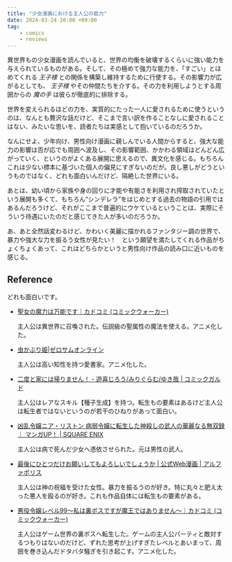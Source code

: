 ```yaml
---
title: "少女漫画における主人公の能力"
date: 2024-03-24 20:00 +09:00
tag:
    - comics
    - reviews
---
```


異世界もの少女漫画を読んでいると、世界の均衡を破壊するくらいに強い能力を与えられているものがある。そして、その極めて強力な能力を、「すごい」とほめてくれる _王子様_ との関係を構築し維持するために行使する。その影響力が広がるとしても、 _王子様_ やその仲間たちを介する。その力を利用しようとする周囲からの _魔の手_ は彼らが徹底的に排除する。

世界を変えられるほどの力を、実質的にたった一人に愛されるために使うというのは、なんとも贅沢な話だけど、そこまで言い訳を作ることなしに愛されることはない、みたいな思いを、読者たちは実感として抱いているのだろうか。

なんにせよ、少年向け、男性向け漫画に親しんでいる人間からすると、強大な能力の影響は否が応でも周囲へ波及し、その影響範囲、かかわる領域はどんどん広がっていく、というのがよくある展開に思えるので、異文化を感じる。もちろんこれは少ない標本に基づいた個人の偏見にすぎないのだが。良し悪しがどうというものではなく、どれも面白いんだけど、隔絶した世界にいる。

あとは、幼い頃から家族や身の回りに才能や有能さを利用され搾取されていたという展開も多くて、もちろん“シンデレラ”をはじめとする過去の物語の引用ではあるんだろうけど、それがここまで普遍的にウケているということは、実際にそういう待遇にいたのだと感じてきた人が多いのだろうか。

あ、あと全然話変わるけど、かわいく美麗に描かれるファンタジー調の世界で、暴力や強大な力を振るう女性が見たい！　という願望を満たしてくれる作品がちょくちょくあって、これはどちらかというと男性向け作品の読み口に近いものを感じる。

## Reference

どれも面白いです。

- [聖女の魔力は万能です｜カドコミ (コミックウォーカー)](https://comic-walker.com/detail/KC_001223_S?episodeType=first)
    
    主人公は異世界に召喚された。伝説級の聖属性の魔法を使える。アニメ化した。

- [虫かぶり姫\|ゼロサムオンライン](https://zerosumonline.com/detail/musikaburihime)
    
    主人公は高い知性を持つ愛書家。アニメ化した。

- [二度と家には帰りません！ - 遊喜じろう/みりぐらむ/ゆき哉 \| コミックガルド](https://comic-gardo.com/episode/3269754496561197697)
    
    主人公はレアなスキル【種子生成】を持つ。転生もの要素はあるけど主人公は転生者ではないというのが若干のひねりがあって面白い。

- [凶乱令嬢ニア・リストン 病弱令嬢に転生した神殺しの武人の華麗なる無双録 ｜ マンガUP！ \| SQUARE ENIX](https://magazine.jp.square-enix.com/mangaup/original/kyouranreijoh/)
    
    主人公は病で死んだ少女へ憑依させられた。元は男性の武人。

- [最後にひとつだけお願いしてもよろしいでしょうか \| 公式Web漫画 \| アルファポリス](https://www.alphapolis.co.jp/manga/official/665000279)
    
    主人公は神の祝福を受けた女性。暴力を振るうのが好き。特に丸々と肥え太った悪人を殴るのが好き。これも作品自体には転生もの要素がある。

- [悪役令嬢レベル99～私は裏ボスですが魔王ではありません～｜カドコミ (コミックウォーカー)](https://comic-walker.com/detail/KC_003695_S?episodeType=first)
    
    主人公はゲーム世界の裏ボスへ転生した。ゲームの主人公パーティと敵対するつもりはないのだけど、ずれた思考が上げすぎたレベルとあいまって、周囲を巻き込んだドタバタ騒ぎを引き起こす。アニメ化した。
